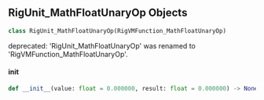 ## RigUnit_MathFloatUnaryOp Objects

```python
class RigUnit_MathFloatUnaryOp(RigVMFunction_MathFloatUnaryOp)
```

deprecated: 'RigUnit_MathFloatUnaryOp' was renamed to 'RigVMFunction_MathFloatUnaryOp'.

<a id="unreal.RigUnit_MathFloatUnaryOp.__init__"></a>

#### __init__

```python
def __init__(value: float = 0.000000, result: float = 0.000000) -> None
```

<a id="unreal.RigVMFunction_MathFloatBinaryOp"></a>